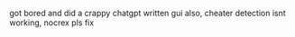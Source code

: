 got bored and did a crappy chatgpt written gui
also, cheater detection isnt working, nocrex pls fix
